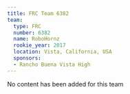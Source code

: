 ```yaml
---
title: FRC Team 6382
team:
  type: FRC
  number: 6382
  name: RoboHornz
  rookie_year: 2017
  location: Vista, California, USA
  sponsors:
  - Rancho Buena Vista High
---
```


No content has been added for this team